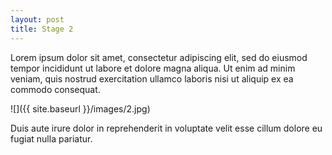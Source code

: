 ```yaml
---
layout: post
title: Stage 2
---
```


Lorem ipsum dolor sit amet, consectetur adipiscing elit, sed do eiusmod tempor incididunt ut labore et dolore magna aliqua. Ut enim ad minim veniam, quis nostrud exercitation ullamco laboris nisi ut aliquip ex ea commodo consequat. 

![]({{ site.baseurl }}/images/2.jpg)

Duis aute irure dolor in reprehenderit in voluptate velit esse cillum dolore eu fugiat nulla pariatur.